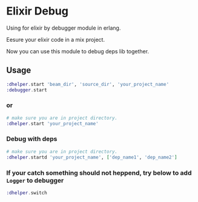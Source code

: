 # Elixir Debug
Using for elixir by debugger module in erlang.

Eesure your elixir code in a mix project.

Now you can use this module to debug deps lib together.

## Usage
```elixir
:dhelper.start 'beam_dir', 'source_dir', 'your_project_name'
:debugger.start
```
### or
```elixir
# make sure you are in project directory.
:dhelper.start 'your_project_name'
```

### Debug with deps
```elixir
# make sure you are in project directory.
:dhelper.startd 'your_project_name', ['dep_name1', 'dep_name2']
```

### If your catch something should not heppend, try below to add `Logger` to debugger
```elixir
:dhelper.switch
```